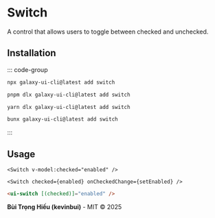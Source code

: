 # Switch

A control that allows users to toggle between checked and unchecked.

<ComponentPreview name="SwitchDemo">
  <template #preview>
    <DemoContainer>
      <SwitchDemo />
    </DemoContainer>
  </template>
  <template #code>

::: code-group

```vue [Vue]
<script setup lang="ts">
import { Switch } from '@/components/ui/switch'
</script>

<template>
  <Switch />
</template>
```

```tsx [React]
import { Switch } from "@/components/ui/switch"

export default function App() {
  return <Switch />
}
```

```typescript [Angular]
import { Component } from '@angular/core';
import { SwitchComponent } from '@/components/ui/switch';

@Component({
  selector: 'app-root',
  standalone: true,
  imports: [SwitchComponent],
  template: `<ui-switch></ui-switch>`
})
export class AppComponent {}
```

:::

  </template>
</ComponentPreview>

## Installation

::: code-group

```bash [npm]
npx galaxy-ui-cli@latest add switch
```

```bash [pnpm]
pnpm dlx galaxy-ui-cli@latest add switch
```

```bash [yarn]
yarn dlx galaxy-ui-cli@latest add switch
```

```bash [bun]
bunx galaxy-ui-cli@latest add switch
```

:::

## Usage

```vue
<Switch v-model:checked="enabled" />
```

```tsx
<Switch checked={enabled} onCheckedChange={setEnabled} />
```

```html
<ui-switch [(checked)]="enabled" />
```

**Bùi Trọng Hiếu (kevinbui)** - MIT © 2025
